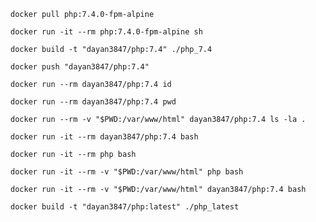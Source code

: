 ````shell
docker pull php:7.4.0-fpm-alpine
````

````shell
docker run -it --rm php:7.4.0-fpm-alpine sh
````

````shell
docker build -t "dayan3847/php:7.4" ./php_7.4
````

````shell
docker push "dayan3847/php:7.4"
````

````shell
docker run --rm dayan3847/php:7.4 id
````

````shell
docker run --rm dayan3847/php:7.4 pwd
````

````shell
docker run --rm -v "$PWD:/var/www/html" dayan3847/php:7.4 ls -la .
````

````shell
docker run -it --rm dayan3847/php:7.4 bash
````

````shell
docker run -it --rm php bash
````

````shell
docker run -it --rm -v "$PWD:/var/www/html" php bash
````

````shell
docker run -it --rm -v "$PWD:/var/www/html" dayan3847/php:7.4 bash
````



````shell
docker build -t "dayan3847/php:latest" ./php_latest
````
